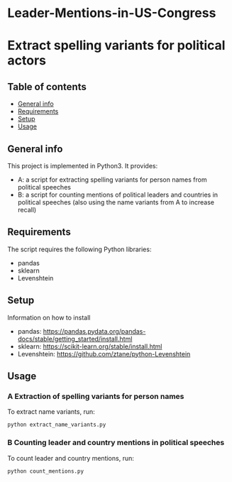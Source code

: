 # Leader-Mentions-in-US-Congress

# Extract spelling variants for political actors

## Table of contents
* [General info](#general-info)
* [Requirements](#requirements)
* [Setup](#setup)
* [Usage](#usage)

## General info
This project is implemented in Python3. It provides:

* A: a script for extracting spelling variants for person names from political speeches
* B: a script for counting mentions of political leaders and countries in political speeches 
  (also using the name variants from A to increase recall)
 
	
## Requirements

The script requires the following Python libraries: 
* pandas 
* sklearn
* Levenshtein


## Setup

Information on how to install

* pandas: https://pandas.pydata.org/pandas-docs/stable/getting_started/install.html
* sklearn: https://scikit-learn.org/stable/install.html
* Levenshtein: https://github.com/ztane/python-Levenshtein

	
## Usage

### A Extraction of spelling variants for person names

To extract name variants, run:

	python extract_name_variants.py 


### B Counting leader and country mentions in political speeches

To count leader and country mentions, run:

	python count_mentions.py


